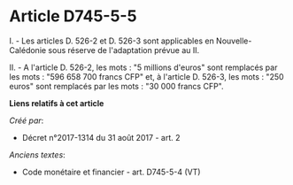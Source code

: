 # Article D745-5-5

I. - Les articles D. 526-2 et D. 526-3 sont applicables en Nouvelle-Calédonie sous réserve de l'adaptation prévue au II.

II. - A l'article D. 526-2, les mots : "5 millions d'euros" sont remplacés par les mots : "596 658 700 francs CFP" et, à
l'article D. 526-3, les mots : "250 euros" sont remplacés par les mots : "30 000 francs CFP".

**Liens relatifs à cet article**

_Créé par_:

  - Décret n°2017-1314 du 31 août 2017 - art. 2

_Anciens textes_:

  - Code monétaire et financier - art. D745-5-4 (VT)
